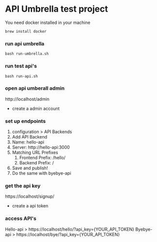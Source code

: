 # API Umbrella test project

You need docker installed in your machine
```
brew install docker
```

### run api umbrella
```
bash run-umbrella.sh
```

### run test api's
```
bash run-api.sh
```

### open api umberall admin
http://localhost/admin 
- create a admin account

### set up endpoints
1) configuration > API Backends
2) Add API Backend
3) Name: hello-api
4) Server: http://hello-api:3000
5) Matching URL Prefixes
    1) Frontend Prefix: /hello/
    2) Backend Prefix: /
6) Save and publish!
7) Do the same with byebye-api

### get the api key
https://localhost/signup/ 
 - create a api token

### access API's
Hello-api > https://localhost/hello/?api_key={YOUR_API_TOKEN}
Byebye-api > https://localhost/bye/?api_key={YOUR_API_TOKEN}